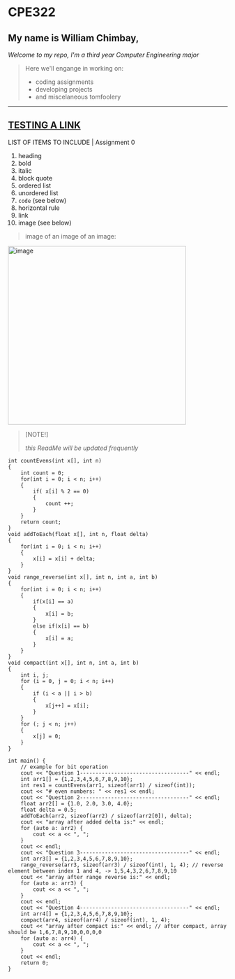 # CPE322
## My name is **William Chimbay**, 

*Welcome to my repo, I'm a third year Computer Engineering major*

> Here we'll engange in working on:
> - coding assignments
> - developing projects
> - and miscelaneous tomfoolery
---
[TESTING A LINK](https://github.com/will-chimbay/CPE322/tree/main)
---
LIST OF ITEMS TO INCLUDE | Assignment 0
1. heading
2. bold
3. italic
4. block quote
5. ordered list
6. unordered list
7. `code` (see below)
8. horizontal rule
9. link
10. image (see below)

> image of an image of an image:
<img width="408" alt="image" src="https://github.com/will-chimbay/CPE322/assets/123396327/71ff2caf-d991-430f-be0e-5fec476735d1">


> [NOTE!]
>
> *this ReadMe will be updated frequently*

```
int countEvens(int x[], int n)
{
    int count = 0;
    for(int i = 0; i < n; i++)
    {
        if( x[i] % 2 == 0)
        {
            count ++;
        }
    }    
    return count;
}
void addToEach(float x[], int n, float delta)
{
    for(int i = 0; i < n; i++)
    {
        x[i] = x[i] + delta;
    }
}
void range_reverse(int x[], int n, int a, int b)
{
    for(int i = 0; i < n; i++)
    {
        if(x[i] == a)
        {
            x[i] = b;
        }
        else if(x[i] == b)
        {
            x[i] = a;
        }
    }
}
void compact(int x[], int n, int a, int b)
{
    int i, j;
    for (i = 0, j = 0; i < n; i++) 
    {
        if (i < a || i > b) 
        {
            x[j++] = x[i];
        }
    }
    for (; j < n; j++) 
    {
        x[j] = 0;
    }
}

int main() {
    // example for bit operation
    cout << "Question 1-----------------------------------" << endl;
    int arr1[] = {1,2,3,4,5,6,7,8,9,10};
    int res1 = countEvens(arr1, sizeof(arr1) / sizeof(int));
    cout << "# even numbers: " << res1 << endl;
    cout << "Question 2-----------------------------------" << endl;
    float arr2[] = {1.0, 2.0, 3.0, 4.0};
    float delta = 0.5;
    addToEach(arr2, sizeof(arr2) / sizeof(arr2[0]), delta);
    cout << "array after added delta is:" << endl;
    for (auto a: arr2) {
        cout << a << ", ";
    }
    cout << endl;
    cout << "Question 3-----------------------------------" << endl;
    int arr3[] = {1,2,3,4,5,6,7,8,9,10};
    range_reverse(arr3, sizeof(arr3) / sizeof(int), 1, 4); // reverse element between index 1 and 4, -> 1,5,4,3,2,6,7,8,9,10
    cout << "array after range reverse is:" << endl;
    for (auto a: arr3) {
        cout << a << ", ";
    }
    cout << endl;
    cout << "Question 4-----------------------------------" << endl;
    int arr4[] = {1,2,3,4,5,6,7,8,9,10};
    compact(arr4, sizeof(arr4) / sizeof(int), 1, 4);
    cout << "array after compact is:" << endl; // after compact, array should be 1,6,7,8,9,10,0,0,0,0
    for (auto a: arr4) {
        cout << a << ", ";
    }
    cout << endl;
    return 0;
}
```
